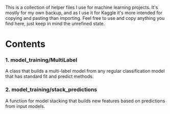 This is a collection of helper files I use for machine learning projects. It's mostly for my own backup, and as I use it for Kaggle it's more intended for copying and pasting than importing. Feel free to use and copy anything you find here, just keep in mind the unrefined state. 

# Contents 

### 1. model_training/MultiLabel

A class that builds a multi-label model from any regular classification model that has standard fit and predict methods. 

### 2. model_training/stack_predictions

A function for model stacking that builds new features based on predictions from input models. 

